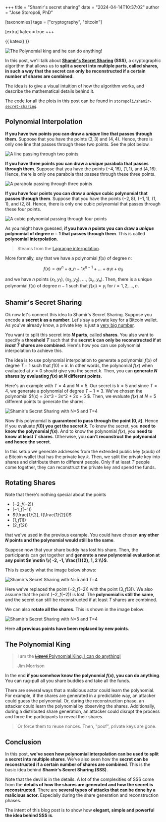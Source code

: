 +++
title = "Shamir's secret sharing"
date = "2024-04-14T10:37:02"
author = "Jose Storopoli, PhD"

[taxonomies]
tags = ["cryptography", "bitcoin"]

[extra]
katex = true
+++

{{ katex() }}

![The Polynomial king and he can do anything!](polynomial_king.webp)

In this post, we'll talk about
**[Shamir's Secret Sharing](https://en.wikipedia.org/wiki/Shamir%27s_Secret_Sharing)
(SSS)**, a cryptographic algorithm that allows us to **split a secret into multiple parts,
called shares, in such a way that the secret can only be reconstructed
if a certain number of shares are combined**.

The idea is to give a visual intuition of how the algorithm works,
and describe the mathematical details behind it.

The code for all the plots in this post can be found in
[`storopoli/shamir-secret-sharing`](https://github.com/storopoli/shamir-secret-sharing).

## Polynomial Interpolation

**If you have two points you can draw a _unique_ line that passes through them**.
Suppose that you have the points $(3,3)$ and $(4,4)$.
Hence, there is only one line that passes through these two points.
See the plot below.

![A line passing through two points](line.svg)

**If you have three points you can draw a _unique_ parabola that passes through them**.
Suppose that you have the points $(-4,16)$, $(1,1)$, and $(4,16)$.
Hence, there is only one parabola that passes through these three points.

![A parabola passing through three points](quadratic.svg)

**If you have four points you can draw a _unique_ cubic polynomial that passes through them**.
Suppose that you have the points $(-2,8)$, $(-1,1)$, $(1,1)$, and $(2,8)$.
Hence, there is only one cubic polynomial that passes through these four points.

![A cubic polynomial passing through four points](cubic.svg)

As you might have guessed, **if you have $n$ points you can draw a _unique_ polynomial of degree $n-1$ that passes through them**.
This is called **polynomial interpolation**.

> [](<$block.attrs('info')>)
> Steams from the [Lagrange interpolation](https://en.wikipedia.org/wiki/Lagrange_polynomial).

More formally, say that we have a polynomial $f(x)$ of degree $n$:

$$ f(x) = ax^n + a\_{n-1} x^{n-1} + \ldots + a_1 x + a_0 $$

and we have $n$ points $(x_1, y_1)$, $(x_2, y_2)$, $\ldots$, $(x_n, y_n)$.
Then, there is a unique polynomial $f(x)$ of degree $n-1$ such that $f(x_i) = y_i$ for $i = 1, 2, \ldots, n$.

## Shamir's Secret Sharing

Ok now let's connect this idea to Shamir's Secret Sharing.
Suppose you encode a **secret $k$ as a number**.
Let's say a private key for a Bitcoin wallet.
As you've already know, a private key is just a [very big number](<$link.page('blog/2024-02-05-crypto-basics')>).

You want to split this secret into **$N$ parts**, called **shares**.
You also want to specify a **threshold $T$** such that the **secret $k$ can only be reconstructed if at _least_ $T$ shares are combined**.
Here's how you can use polynomial interpolation to achieve this.

The idea is to use polynomial interpolation to generate a polynomial $f(x)$ of degree $T-1$ such that $f(0) = k$.
In other words, the polynomial $f(x)$ when evaluated at $x = 0$ should give you the secret $k$.
Then, you can **generate $N$ shares by evaluating $f(x)$ at $N$ different points**.

Here's an example with $T = 4$ and $N = 5$.
Our secret is $k = 5$ and since $T = 4$, we generate a polynomial of degree $T-1 = 3$.
We've chosen the polynomial $f(x) = 2x^3 - 3x^2 + 2x + 5 $.
Then, we evaluate $f(x)$ at $N = 5$ different points to generate the shares.

![Shamir's Secret Sharing with $N=5$ and $T=4$](shamir.svg)

Now this polynomial is **guaranteed to pass through the point $(0, k)$**.
Hence if you evaluate **$f(0)$ you get the secret $k$**.
To know the secret, you **need to know the polynomial $f(x)$**.
And to know the polynomial $f(x)$, you **need to know at least $T$ shares**.
Otherwise, you **can't reconstruct the polynomial and hence the secret**.

In this setup we generate addresses from the extended public key (xpub) of a Bitcoin wallet that has the private key $k$.
Then, we split the private key into shares and distribute them to different people.
Only if at least $T$ people come together, they can reconstruct the private key and spend the funds.

## Rotating Shares

Note that there's nothing special about the points

- $(-2, f(-2))$
- $(-1, f(-1))$
- $(\frac{1}{2}, f(\frac{1}{2}))$
- $(1, f(1))$
- $(2, f(2))$

that we've used in the previous example.
You could have chosen **any other $N$ points and the polynomial would still be the same**.

Suppose now that your share buddy has lost his share.
Then, the participants can get together and **generate a new polynomial evaluation at any point $n \notin \\{ -2, -1, \frac{1}{2}, 1, 2 \\}$**.

This is exactly what the image below shows:

![Shamir's Secret Sharing with $N=5$ and $T=4$](shamir_alternate_single.svg)

Here we've replaced the point $(-2, f(-2))$ with the point $(3, f(3))$.
We also assume that the point $(-2, f(-2))$ is lost.
The **polynomial is still the same**, and the secret can still be reconstructed if at least $T$ shares are combined.

We can also **rotate all the shares**.
This is shown in the image below:

![Shamir's Secret Sharing with $N=5$ and $T=4$](shamir_alternate_multiple.svg)

Here **all previous points have been replaced by new points**.

## The Polynomial King

> I am the [~~Lizard~~ Polynomial King, I can do anything!](https://youtu.be/ashTaoGrR2o?t=642)
>
> Jim Morrison

In the end **if you somehow know the polynomial $f(x)$, you can do anything**.
You can rug-pull all you share buddies and take all the funds.

There are several ways that a malicious actor could learn the polynomial.
For example, if the shares are generated in a predictable way, an attacker could guess the polynomial.
Or, during the reconstruction phase, an attacker could learn the polynomial by observing the shares.
Additionally, during a distributed share generation, an attacker could disrupt the process and force the participants to reveal their shares.

> [](<$block.attrs('info')>)
> Or force them to reuse nonces. Then, "poof", private keys are gone.

## Conclusion

In this post, **we've seen how polynomial interpolation can be used to split a secret into multiple shares**.
We've also seen how the **secret can be reconstructed if a certain number of shares are combined**.
This is the basic idea behind **Shamir's Secret Sharing (SSS)**.

Note that the devil is in the details.
A lot of the complexities of SSS come from the **details of how the shares are generated and how the secret is reconstructed**.
There are **several types of attacks that can be done by a malicious actor**.
Especially during the share generation and reconstruction phases.

The intent of this blog post is to show how **elegant, simple and powerful the idea behind SSS is**.
